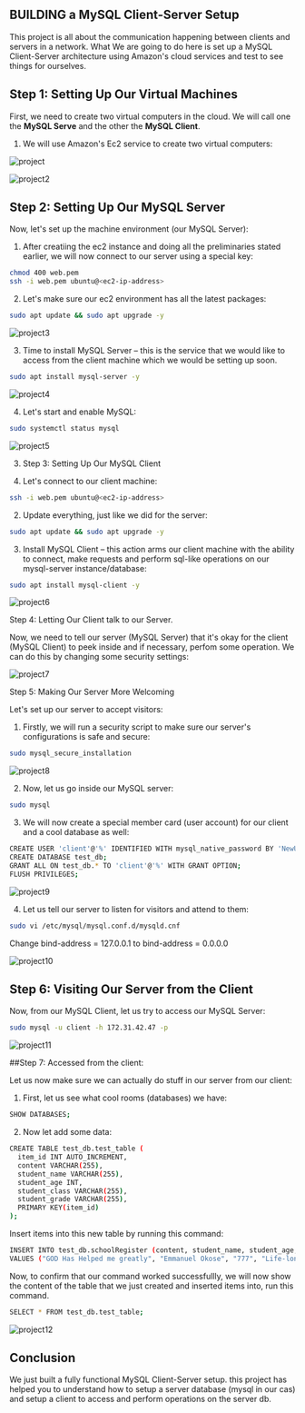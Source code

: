 ## BUILDING a MySQL Client-Server Setup

This project is all about the communication happening between clients and servers in a network. What We are going to do here is set up a MySQL Client-Server architecture using Amazon's cloud services and test to see things for ourselves.

## Step 1: Setting Up Our Virtual Machines

First, we need to create two virtual computers in the cloud. We will call one the **MySQL Serve** and the other the **MySQL Client**.

1. We will use Amazon's Ec2 service to create two virtual computers:

![project](/images/client.jpg)

![project2](/images/client2.jpg)

## Step 2: Setting Up Our MySQL Server

Now, let's set up the machine environment (our MySQL Server):

1. After creatiing the ec2 instance and doing all the preliminaries stated earlier, we will now connect to our server using a special key:

```bash
chmod 400 web.pem
ssh -i web.pem ubuntu@<ec2-ip-address>
```

2. Let's make sure our ec2 environment has all the latest packages:

```bash
sudo apt update && sudo apt upgrade -y
```
![project3](/images/client3.jpg)

3. Time to install MySQL Server – this is the service that we would like to access from the client machine which we would be setting up soon.

```bash
sudo apt install mysql-server -y
```
![project4](/images/client4.jpg)

4. Let's start and enable MySQL:

```bash
sudo systemctl status mysql
```

![project5](/images/client5.jpg)

3. Step 3: Setting Up Our MySQL Client

1. Let's connect to our client machine:

```bash
ssh -i web.pem ubuntu@<ec2-ip-address>
```

2. Update everything, just like we did for the server:

```bash
sudo apt update && sudo apt upgrade -y
```
3. Install MySQL Client – this action arms our client machine with the ability to connect, make requests and perform sql-like operations on our mysql-server instance/database:

```bash
sudo apt install mysql-client -y
```
![project6](/images/client6.jpg)

Step 4: Letting Our Client talk to our Server.

Now, we need to tell our server (MySQL Server) that it's okay for the client (MySQL Client) to peek inside and if necessary, perfom some operation. We can do this by changing some security settings:

![project7](/images/client7.jpg)

Step 5: Making Our Server More Welcoming

Let's set up our server to accept visitors:

1. Firstly, we will run a security script to make sure our server's configurations is safe and secure:

```bash
sudo mysql_secure_installation
```
![project8](/images/client8.jpg)

2. Now, let us go inside our MySQL server:

```bash
sudo mysql
```

3. We will now create a special member card (user account) for our client and a cool database as well:

```bash
CREATE USER 'client'@'%' IDENTIFIED WITH mysql_native_password BY 'NewU$er.3';
CREATE DATABASE test_db;
GRANT ALL ON test_db.* TO 'client'@'%' WITH GRANT OPTION;
FLUSH PRIVILEGES;
```
![project9](/images/client9.jpg)

4. Let us tell our server to listen for visitors and attend to them:

```bash
sudo vi /etc/mysql/mysql.conf.d/mysqld.cnf
```
Change bind-address = 127.0.0.1 to bind-address = 0.0.0.0

![project10](/images/client10.jpg)

## Step 6: Visiting Our Server from the Client

Now, from our MySQL Client, let us try to access our MySQL Server:

```bash 
sudo mysql -u client -h 172.31.42.47 -p
```
![project11](/images/client11.jpg)

##Step 7: Accessed from the client:

Let us now make sure we can actually do stuff in our server from our client:

1. First, let us see what cool rooms (databases) we have:

```bash
SHOW DATABASES;
```
2. Now let add some data:

```bash
CREATE TABLE test_db.test_table (
  item_id INT AUTO_INCREMENT,
  content VARCHAR(255),
  student_name VARCHAR(255),
  student_age INT,
  student_class VARCHAR(255),
  student_grade VARCHAR(255),
  PRIMARY KEY(item_id)
);
```
Insert items into this new table by running this command:

```bash
INSERT INTO test_db.schoolRegister (content, student_name, student_age, student_class, student_grade) 
VALUES ("GOD Has Helped me greatly", "Emmanuel Okose", "777", "Life-long Learning", "EXCELLENT"); 
```
Now, to confirm that our command worked successfullly, we will now show the content of the table that we just created and inserted items into, run this command.

```bash
SELECT * FROM test_db.test_table;
```
![project12](/images/client12.jpg)

## Conclusion

We just built a fully functional MySQL Client-Server setup. this project has helped you to understand how to setup a server database (mysql in our cas) and setup a client to access and perform operations on the server db. 
